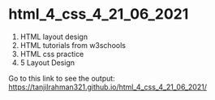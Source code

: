 # html_4_css_4_21_06_2021
1. HTML layout design
2. HTML tutorials from w3schools
3. HTML css practice 
4. 5 Layout Design 




Go to this link to see the output: https://tanjilrahman321.github.io/html_4_css_4_21_06_2021/
